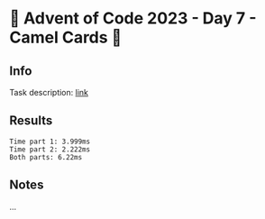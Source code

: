 # 🎄 Advent of Code 2023 - Day 7 - Camel Cards 🎄

## Info

Task description: [link](https://adventofcode.com/2023/day/7)

## Results

```
Time part 1: 3.999ms
Time part 2: 2.222ms
Both parts: 6.22ms
```

## Notes

...